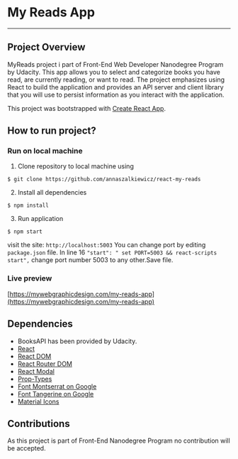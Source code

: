 # My Reads App
---
## Project Overview

MyReads project i part of Front-End Web Developer Nanodegree Program by Udacity. This app allows you to select and categorize books you have read, are currently reading, or want to read. The project emphasizes using React to build the application and provides an API server and client library that you will use to persist information as you interact with the application.

This project was bootstrapped with [Create React App](https://github.com/facebookincubator/create-react-app).

## How to run project?

### Run on local machine

1. Clone repository to local machine using
```
$ git clone https://github.com/annaszalkiewicz/react-my-reads
```

2. Install all dependencies
```
$ npm install
```
3. Run application
```
$ npm start
```
visit the site: `http://localhost:5003`
You can change port by editing `package.json` file. In line 16 `"start": " set PORT=5003 && react-scripts start",` change port number 5003 to any other.Save file.

### Live preview

[https://mywebgraphicdesign.com/my-reads-app](https://mywebgraphicdesign.com/my-reads-app)

## Dependencies

* BooksAPI has been provided by Udacity.
* [React](https://reactjs.org/)
* [React DOM](https://www.npmjs.com/package/react-dom)
* [React Router DOM](https://www.npmjs.com/package/react-router-dom)
* [React Modal](https://www.npmjs.com/package/react-modal)
* [Prop-Types](https://www.npmjs.com/package/prop-types)
* [Font Montserrat on Google](https://fonts.google.com/specimen/Montserrat)
* [Font Tangerine on Google](https://fonts.google.com/specimen/Tangerine)
* [Material Icons](https://material.io/tools/icons/?style=baseline)

## Contributions

As this project is part of Front-End Nanodegree Program no contribution will be accepted.



